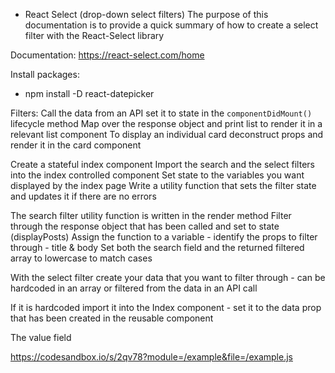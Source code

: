 - React Select (drop-down select filters)
The purpose of this documentation is to provide a quick summary of how to create a select filter with the React-Select library

Documentation:
https://react-select.com/home

Install packages:
* npm install -D react-datepicker



Filters:
Call the data from an API set it to state in the ```componentDidMount()``` lifecycle method
Map over the response object and print list to render it in a relevant list component
To display an individual card deconstruct props and render it in the card component

Create a stateful index component
Import the search and the select filters into the index controlled component
Set state to the variables you want displayed by the index page
Write a utility function that sets the filter state and updates it if there are no errors


The search filter utility function is written in the render method
 Filter through the response object that has been called and set to state (displayPosts)
 Assign the function to a variable - identify the props to filter through - title & body
 Set both the search field and the returned filtered array to lowercase to match cases

 With the select filter create your data that you want to filter through - can be hardcoded in an array or filtered from the data in an API call

 If it is hardcoded import it into the Index component - set it to the data prop that has been created in the reusable component
 
 The value field 


 https://codesandbox.io/s/2qv78?module=/example&file=/example.js